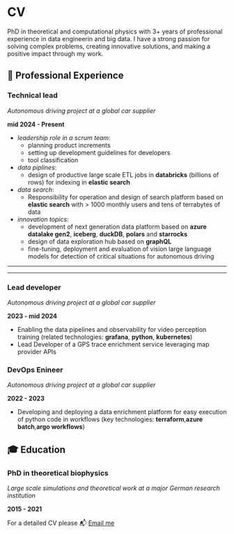 # CV

PhD in theoretical and computational physics with 3+ years of professional experience in data engineerin and big data.
I have a strong passion for solving complex problems, creating innovative solutions, and making a positive impact through my work. 

##  💼 Professional Experience

### **Technical lead**
*Autonomous driving project at a global car supplier*

**mid 2024 - Present**

- *leadership role in a scrum team*:
    - planning product increments
    - setting up development guidelines for developers
    - tool classification 
- *data piplines*:
    - design of productive large scale ETL jobs in **databricks** (billions of rows) for indexing in **elastic search**
- *data search*:
    - Responsibility for operation and design of search platform based on **elastic search** with > 1000 monthly  users and tens of terrabytes of data
- *innovation topics*:
    - development of next generation data platform based on **azure datalake gen2**, **iceberg**, **duckDB**, **polars** and **starrocks**
    - design of data exploration hub based on **graphQL**
    - fine-tuning, deployment and evaluation of vision large language models for detection of critical situations for autonomous driving

----
----
### **Lead developer**

*Autonomous driving project at a global car supplier*

**2023 - mid 2024**
- Enabling the data pipelines and observability for video perception training (related technologies: **grafana**, **python**, **kubernetes**)
- Lead Developer of a GPS trace enrichment service leveraging map provider APIs

### **DevOps Enineer**
*Autonomous driving project at a global car supplier*

**2022 - 2023**
- Developing and deploying a data enrichment platform for easy execution of python code in workflows (key technologies: **terraform**,**azure batch**,**argo workflows**)

##  🎓 **Education**

### **PhD in theoretical biophysics**
*Large scale simulations and theoretical work at a major German research institution*

**2015 - 2021**

For a detailed CV please 📬 [Email me](mailto:avolkha1@gmail.com)